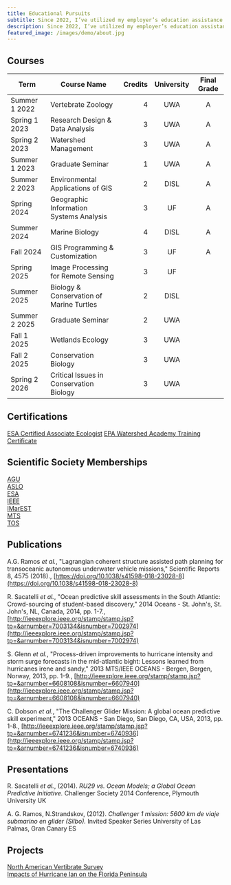 ```yaml
---
title: Educational Pursuits
subtitle: Since 2022, I’ve utilized my employer’s education assistance program to pursue a Master’s in Conservation Biology from the University of West Alabama and a Graduate Certificate in Geospatial Analysis from the University of Florida. With a Bachelor of Science in Biological Oceanography from Rutgers University (2012), I’m looking to blend my background in marine science with my interest in technology and remote sensing to contribute to protecting coastal and marine habitats amid the challenges of climate change. 
description: Since 2022, I’ve utilized my employer’s education assistance program to pursue a Master’s in Conservation Biology from the University of West Alabama and a Graduate Certificate in Geospatial Analysis from the University of Florida. With a Bachelor of Science in Biological Oceanography from Rutgers University (2012), I’m looking to blend my background in marine science with my interest in technology and remote sensing to contribute to protecting coastal and marine habitats amid the challenges of climate change.
featured_image: /images/demo/about.jpg
---
```


## Courses

| Term            | Course Name                                    | Credits   | University   | Final Grade   |
|-----------------|------------------------------------------------|----------:|:------------:|:-------------:|
| Summer 1 2022   | Vertebrate Zoology                             |       4   | UWA          | A             |
| Spring 1 2023   | Research Design & Data Analysis                |       3   | UWA          | A             |
| Spring 2 2023   | Watershed Management                           |       3   | UWA          | A             |
| Summer 1 2023   | Graduate Seminar                               |       1   | UWA          | A             |
| Summer 2 2023   | Environmental Applications of GIS              |       2   | DISL         | A             |
| Spring 2024     | Geographic Information Systems Analysis        |       3   | UF           | A             |
| Summer 2024     | Marine Biology                                 |       4   | DISL         | A             |
| Fall 2024       | GIS Programming & Customization                |       3   | UF           | A             |
| Spring 2025     | Image Processing for Remote Sensing            |       3   | UF           |               |
| Summer 2025     | Biology & Conservation of Marine Turtles       |       2   | DISL         |               |
| Summer 2 2025   | Graduate Seminar												       |       2   | UWA          |               |
| Fall 1 2025     | Wetlands Ecology                               |       3   | UWA          |               |
| Fall 2 2025     | Conservation Biology                           |       3   | UWA          |               |
| Spring 2 2026   | Critical Issues in Conservation Biology 	     |       3   | UWA          |               |


## Certifications
[ESA Certified Associate Ecologist](https://esa.org/certification/)
[EPA Watershed Academy Training Certificate](https://www.epa.gov/watershedacademy)


## Scientific Society Memberships

[AGU](https://www.agu.org/) \
[ASLO](https://www.aslo.org/) \
[ESA](https://www.esa.org/) \
[IEEE](https://www.ieee.org/) \
[IMarEST](https://www.imarest.org/) \
[MTS](https://www.mtsociety.org/) \
[TOS](https://tos.org/)


## Publications

A.G. Ramos *et al.*, "Lagrangian coherent structure assisted path planning for transoceanic autonomous underwater vehicle missions," Scientific Reports 8, 4575 (2018)., [https://doi.org/10.1038/s41598-018-23028-8](https://doi.org/10.1038/s41598-018-23028-8)

R. Sacatelli *et al.*, "Ocean predictive skill assessments in the South Atlantic: Crowd-sourcing of student-based discovery," 2014 Oceans - St. John's, St. John's, NL, Canada, 2014, pp. 1-7., [http://ieeexplore.ieee.org/stamp/stamp.jsp?tp=&arnumber=7003134&isnumber=7002974](http://ieeexplore.ieee.org/stamp/stamp.jsp?tp=&arnumber=7003134&isnumber=7002974)

S. Glenn *et al.*, "Process-driven improvements to hurricane intensity and storm surge forecasts in the mid-atlantic bight: Lessons learned from hurricanes irene and sandy," 2013 MTS/IEEE OCEANS - Bergen, Bergen, Norway, 2013, pp. 1-9., [http://ieeexplore.ieee.org/stamp/stamp.jsp?tp=&arnumber=6608108&isnumber=6607940](http://ieeexplore.ieee.org/stamp/stamp.jsp?tp=&arnumber=6608108&isnumber=6607940)

C. Dobson *et al.*, "The Challenger Glider Mission: A global ocean predictive skill experiment," 2013 OCEANS - San Diego, San Diego, CA, USA, 2013, pp. 1-8., [http://ieeexplore.ieee.org/stamp/stamp.jsp?tp=&arnumber=6741236&isnumber=6740936](http://ieeexplore.ieee.org/stamp/stamp.jsp?tp=&arnumber=6741236&isnumber=6740936)


## Presentations

R. Sacatelli *et al.*, (2014). *RU29 vs. Ocean Models; a Global Ocean Predictive Initiative.* Challenger Society 2014 Conference, Plymouth University UK

A. G. Ramos, N.Strandskov, (2012). *Challenger 1 mission: 5600 km de viaje submarino en glider (Silbo).* Invited Speaker Series University of Las Palmas, Gran Canary ES


## Projects
[North American Vertibrate Survey](https://nstrands.com/navs/) \
[Impacts of Hurricane Ian on the Florida Peninsula](https://storymaps.arcgis.com/stories/0a060cf17cc44606b68467ea70306bab)
